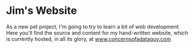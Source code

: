 # Jim's Website

As a new pet project, I'm going to try to learn a bit of web development. Here you'll find the source and content for my hand-written website, which is currently hosted, in all its glory, at www.concernsofadataguy.com
